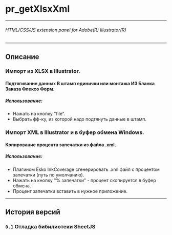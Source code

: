 # pr_getXlsxXml
___

###### HTML/CSS/JS extension panel for Adobe(R) Illustrator(R)
___

## Описание

### Импорт из XLSX в Illustrator.
#### Подтягивание данных **В** штамп единички или монтажа **ИЗ** Бланка Заказа Флексо Форм.
##### Использование:
 - Нажать на кнопку "file".
 - Выбрать фф-ку, из которой надо подтянуть данные в штамп.

### Импорт XML в Illustrator и в буфер обмена Windows.
#### Копирование процента запечатки из файла .xml.
##### Использование:
 - Плагином Esko InkCoverage сгенерировать .xml файл с процентом запечатки (путь по умолчанию).
 - Нажать на кнопку "% запечатки" - процент скопируется в буфер обмена.
 - Процент запечатки вставить в нужное приложение.

___
## История версий

### `0.1` Отладка бибилиотеки SheetJS
